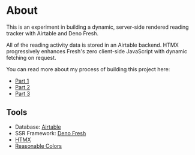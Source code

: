 # About

This is an experiment in building a dynamic, server-side rendered reading tracker with Airtable and Deno Fresh.

All of the reading activity data is stored in an Airtable backend. HTMX progressively enhances Fresh's zero client-side JavaScript with dynamic fetching on request.

You can read more about my process of building this project here:

- [Part 1](https://daniel-saunders.com/posts/notes/building-myself-a-reading-tracker-app-with-airtable-and-deno-fresh-part-1/)
- [Part 2](https://daniel-saunders.com/posts/notes/building-myself-a-reading-tracker-app-with-airtable-and-deno-fresh-part-2/)
- [Part 3](https://daniel-saunders.com/posts/notes/building-myself-a-reading-tracker-app-with-airtable-and-deno-fresh-part-3/)

## Tools

- Database: [Airtable](https://airtable.com/)
- SSR Framework: [Deno Fresh](https://fresh.deno.dev/)
- [HTMX](https://htmx.org/)
- [Reasonable Colors](https://reasonable.work/colors/)
